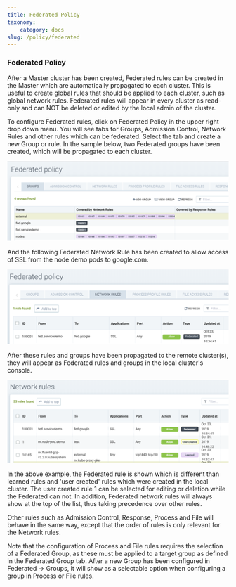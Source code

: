 ```yaml
---
title: Federated Policy
taxonomy:
    category: docs
slug: /policy/federated
---
```


### Federated Policy

After a Master cluster has been created, Federated rules can be created in the Master which are automatically propagated to each cluster. This is useful to create global rules that should be applied to each cluster, such as global network rules. Federated rules will appear in every cluster as read-only and can NOT be deleted or edited by the local admin of the cluster. 

To configure Federated rules, click on Federated Policy in the upper right drop down menu. You will see tabs for Groups, Admission Control, Network Rules and other rules which can be federated. Select the tab and create a new Group or rule. In the sample below, two Federated groups have been created, which will be propagated to each cluster.

![FederatedGroup](fed_group.png)

And the following Federated Network Rule has been created to allow access of SSL from the node demo pods to google.com.

![FederatedNetwork](fed_network.png)

After these rules and groups have been propagated to the remote cluster(s), they will appear as Federated rules and groups in the local cluster's console.

![FederatedRuleRemote](fed_rule_remote.png)

In the above example, the Federated rule is shown which is different than learned rules and 'user created' rules which were created in the local cluster. The user created rule 1 can be selected for editing or deletion while the Federated can not. In addition, Federated network rules will always show at the top of the list, thus taking precedence over other rules.

Other rules such as Admission Control, Response, Process and File will behave in the same way, except that the order of rules is only relevant for the Network rules.

Note that the configuration of Process and File rules requires the selection of a Federated Group, as these must be applied to a target group as defined in the Federated Group tab. After a new Group has been configured in Federated -> Groups, it will show as a selectable option when configuring a group in Process or File rules.

